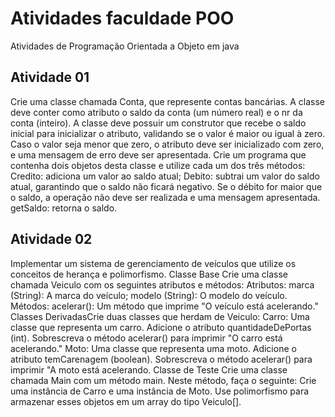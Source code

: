 # Atividades faculdade POO 
 Atividades de Programação Orientada a Objeto em java

## Atividade 01 
Crie uma classe chamada Conta, que represente contas bancárias. A classe deve conter como atributo o saldo da conta (um número real) e o nr da conta (inteiro). A classe deve possuir um construtor que recebe o saldo inicial para inicializar o atributo, validando se o valor é maior ou igual à zero. Caso o valor seja menor que zero, o atributo deve ser inicializado com zero, e uma mensagem de erro deve ser apresentada. Crie um programa que contenha dois objetos desta classe e utilize cada um dos três métodos:
Credito: adiciona um valor ao saldo atual;
Debito: subtrai um valor do saldo atual, garantindo que o saldo não ficará negativo. Se o débito for maior que o saldo, a operação não deve ser realizada e uma mensagem apresentada.
getSaldo: retorna o saldo.

## Atividade 02
Implementar um sistema de gerenciamento de veículos que utilize os conceitos de herança e polimorfismo. 
Classe Base
  Crie uma classe chamada Veiculo com os seguintes atributos e métodos:
  Atributos: marca (String): A marca do veículo; modelo (String): O modelo do veículo.
  Métodos: acelerar(): Um método que imprime "O veículo está acelerando."
Classes DerivadasCrie duas classes que herdam de Veiculo:
  Carro: Uma classe que representa um carro. Adicione o atributo quantidadeDePortas (int). Sobrescreva o método  acelerar() para imprimir "O carro está acelerando."
  Moto: Uma classe que representa uma moto. Adicione o atributo temCarenagem (boolean). Sobrescreva o método acelerar() para imprimir "A moto está acelerando.
Classe de Teste
  Crie uma classe chamada Main com um método main. Neste método, faça o seguinte:
  Crie uma instância de Carro e uma instância de Moto.
  Use polimorfismo para armazenar esses objetos em um array do tipo Veiculo[].
